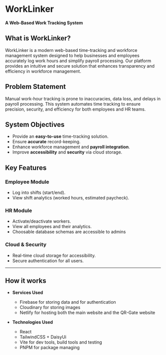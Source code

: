 # WorkLinker
**A Web-Based Work Tracking System**  

## What is WorkLinker?
WorkLinker is a modern web-based time-tracking and workforce management system designed to help businesses and employees accurately log work hours and simplify payroll processing. Our platform provides an intuitive and secure solution that enhances transparency and efficiency in workforce management.

## Problem Statement  
Manual work-hour tracking is prone to inaccuracies, data loss, and delays in payroll processing. This system automates time tracking to ensure precision, security, and efficiency for both employees and HR teams.  

## System Objectives  
- Provide an **easy-to-use** time-tracking solution.  
- Ensure **accurate** record-keeping.  
- Enhance workforce management and **payroll integration**.  
- Improve **accessibility** and **security** via cloud storage.  

## Key Features  
### **Employee Module**  
- Log into shifts (start/end).  
- View shift analytics (worked hours, estimated paycheck).  

### **HR Module**  
- Activate/deactivate workers.  
- View all employees and their analytics.  
- Choosable database schemas are accessible to admins

### **Cloud & Security**  
- Real-time cloud storage for accessibility.  
- Secure authentication for all users.  

---

## How it works

- **Services Used**
  - Firebase for storing data and for authentication 
  - Cloudinary for storing images
  - Netlify for hosting both the main website and the QR-Gate website

- **Technologies Used**
  - React 
  - TailwindCSS + DaisyUi
  - Vite for dev tools, build tools and testing
  - PNPM for package managing